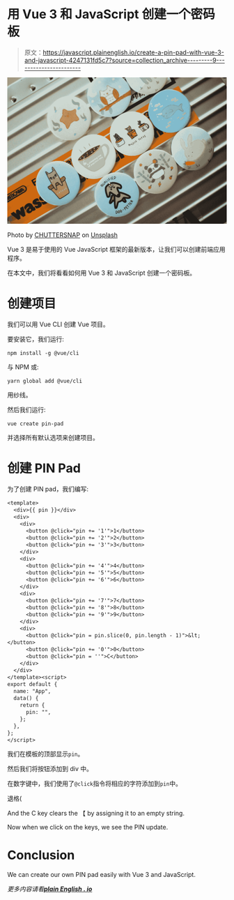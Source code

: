 # 用 Vue 3 和 JavaScript 创建一个密码板

> 原文：<https://javascript.plainenglish.io/create-a-pin-pad-with-vue-3-and-javascript-4247131fd5c7?source=collection_archive---------9----------------------->

![](img/ff6e4cc30a73c62cfddc112ce70bf63e.png)

Photo by [CHUTTERSNAP](https://unsplash.com/@chuttersnap?utm_source=medium&utm_medium=referral) on [Unsplash](https://unsplash.com?utm_source=medium&utm_medium=referral)

Vue 3 是易于使用的 Vue JavaScript 框架的最新版本，让我们可以创建前端应用程序。

在本文中，我们将看看如何用 Vue 3 和 JavaScript 创建一个密码板。

# 创建项目

我们可以用 Vue CLI 创建 Vue 项目。

要安装它，我们运行:

```
npm install -g @vue/cli
```

与 NPM 或:

```
yarn global add @vue/cli
```

用纱线。

然后我们运行:

```
vue create pin-pad
```

并选择所有默认选项来创建项目。

# 创建 PIN Pad

为了创建 PIN pad，我们编写:

```
<template>
  <div>{{ pin }}</div>
  <div>
    <div>
      <button @click="pin += '1'">1</button>
      <button @click="pin += '2'">2</button>
      <button @click="pin += '3'">3</button>
    </div>
    <div>
      <button @click="pin += '4'">4</button>
      <button @click="pin += '5'">5</button>
      <button @click="pin += '6'">6</button>
    </div>
    <div>
      <button @click="pin += '7'">7</button>
      <button @click="pin += '8'">8</button>
      <button @click="pin += '9'">9</button>
    </div>
    <div>
      <button @click="pin = pin.slice(0, pin.length - 1)">&lt;</button>
      <button @click="pin += '0'">0</button>
      <button @click="pin = ''">C</button>
    </div>
  </div>
</template><script>
export default {
  name: "App",
  data() {
    return {
      pin: "",
    };
  },
};
</script>
```

我们在模板的顶部显示`pin`。

然后我们将按钮添加到 div 中。

在数字键中，我们使用了`@click`指令将相应的字符添加到`pin`中。

退格(

And the C key clears the 【 by assigning it to an empty string.

Now when we click on the keys, we see the PIN update.

# Conclusion

We can create our own PIN pad easily with Vue 3 and JavaScript.

*更多内容请看*[***plain English . io***](https://plainenglish.io/)